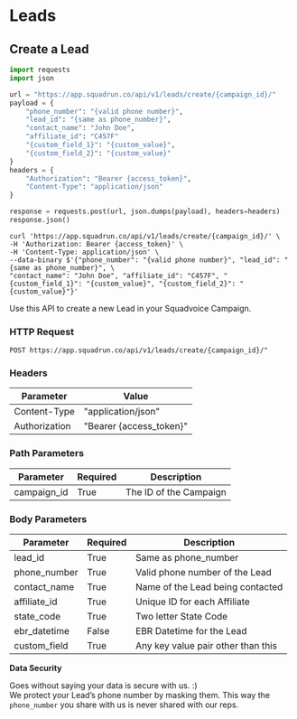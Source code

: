 # Leads

## Create a Lead

```python
import requests
import json

url = "https://app.squadrun.co/api/v1/leads/create/{campaign_id}/"
payload = {
    "phone_number": "{valid phone number}",
    "lead_id": "{same as phone_number}",
    "contact_name": "John Doe",
    "affiliate_id": "C457F"
    "{custom_field_1}": "{custom_value}",
    "{custom_field_2}": "{custom_value}"
}
headers = {
    "Authorization": "Bearer {access_token}",
    "Content-Type": "application/json"
}

response = requests.post(url, json.dumps(payload), headers=headers)
response.json()
```

```shell
curl 'https://app.squadrun.co/api/v1/leads/create/{campaign_id}/' \
-H 'Authorization: Bearer {access_token}' \
-H 'Content-Type: application/json' \
--data-binary $'{"phone_number": "{valid phone number}", "lead_id": "{same as phone_number}", \
"contact_name": "John Doe", "affiliate_id": "C457F", "{custom_field_1}": "{custom_value}", "{custom_field_2}": "{custom_value}"}'
```

Use this API to create a new Lead in your Squadvoice Campaign.

### HTTP Request

`POST https://app.squadrun.co/api/v1/leads/create/{campaign_id}/"`

### Headers

| Parameter 	| Value 	|
|---------------	|-------------------------	|
| Content-Type 	| "application/json" 	|
| Authorization 	| "Bearer {access_token}" 	|

### Path Parameters

| Parameter   | Required  | Description   |
|-------------  |---------- |------------------------ |
| campaign_id   | True  | The ID of the Campaign  |

### Body Parameters

| Parameter   | Required  | Description   |
|-------------- |---------- |------------------------------------ |
| lead_id   | True  | Same as phone_number  |
| phone_number  | True  | Valid phone number of the Lead  |
| contact_name  | True  | Name of the Lead being contacted  |
| affiliate_id  | True  | Unique ID for each Affiliate  |
| state_code    | True  | Two letter State Code          |
| ebr_datetime  | False | EBR Datetime for the Lead      |
| custom_field  | True  | Any key value pair other than this  |

<aside class="success">
  <b>Data Security</b>
  <p>
    Goes without saying your data is secure with us. :)<br>
    We protect your Lead’s phone number by masking them. This way the <code>phone_number</code> you share with us is never shared with our reps.
  </p>
</aside>

